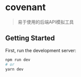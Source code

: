 # covenant
> 易于使用的后端API模拟工具

## Getting Started

First, run the development server:

```bash
npm run dev
# or
yarn dev
```